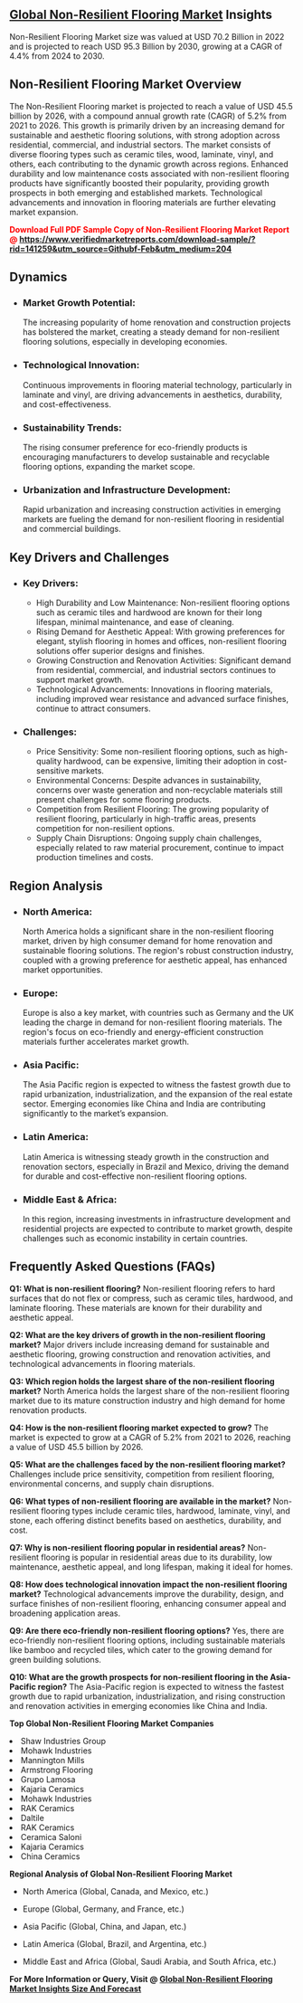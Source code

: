 <h2><a href="https://www.verifiedmarketreports.com/download-sample/?rid=141259&amp;utm_source=Githubf&amp;utm_medium=204" target="_blank">Global Non-Resilient Flooring Market</a> Insights</h2><p>Non-Resilient Flooring Market size was valued at USD 70.2 Billion in 2022 and is projected to reach USD 95.3 Billion by 2030, growing at a CAGR of 4.4% from 2024 to 2030.</p><p> <h2>Non-Resilient Flooring Market Overview</h2> <p>The Non-Resilient Flooring market is projected to reach a value of USD 45.5 billion by 2026, with a compound annual growth rate (CAGR) of 5.2% from 2021 to 2026. This growth is primarily driven by an increasing demand for sustainable and aesthetic flooring solutions, with strong adoption across residential, commercial, and industrial sectors. The market consists of diverse flooring types such as ceramic tiles, wood, laminate, vinyl, and others, each contributing to the dynamic growth across regions. Enhanced durability and low maintenance costs associated with non-resilient flooring products have significantly boosted their popularity, providing growth prospects in both emerging and established markets. Technological advancements and innovation in flooring materials are further elevating market expansion. <br> <strong><p><span class=""><span style="color: #ff0000;"><strong>Download Full PDF Sample Copy of Non-Resilient Flooring Market Report</strong> @ </span><a href="https://www.verifiedmarketreports.com/download-sample/?rid=141259&amp;utm_source=Githubf-Feb&amp;utm_medium=204" target="_blank">https://www.verifiedmarketreports.com/download-sample/?rid=141259&amp;utm_source=Githubf-Feb&amp;utm_medium=204</a></span></p></strong></p> <h2>Dynamics</h2> <ul> <li><h3>Market Growth Potential:</h3> The increasing popularity of home renovation and construction projects has bolstered the market, creating a steady demand for non-resilient flooring solutions, especially in developing economies.</li> <li><h3>Technological Innovation:</h3> Continuous improvements in flooring material technology, particularly in laminate and vinyl, are driving advancements in aesthetics, durability, and cost-effectiveness.</li> <li><h3>Sustainability Trends:</h3> The rising consumer preference for eco-friendly products is encouraging manufacturers to develop sustainable and recyclable flooring options, expanding the market scope.</li> <li><h3>Urbanization and Infrastructure Development:</h3> Rapid urbanization and increasing construction activities in emerging markets are fueling the demand for non-resilient flooring in residential and commercial buildings.</li> </ul> <h2>Key Drivers and Challenges</h2> <ul> <li><h3>Key Drivers:</h3> <ul> <li>High Durability and Low Maintenance: Non-resilient flooring options such as ceramic tiles and hardwood are known for their long lifespan, minimal maintenance, and ease of cleaning.</li> <li>Rising Demand for Aesthetic Appeal: With growing preferences for elegant, stylish flooring in homes and offices, non-resilient flooring solutions offer superior designs and finishes.</li> <li>Growing Construction and Renovation Activities: Significant demand from residential, commercial, and industrial sectors continues to support market growth.</li> <li>Technological Advancements: Innovations in flooring materials, including improved wear resistance and advanced surface finishes, continue to attract consumers.</li> </ul> </li> <li><h3>Challenges:</h3> <ul> <li>Price Sensitivity: Some non-resilient flooring options, such as high-quality hardwood, can be expensive, limiting their adoption in cost-sensitive markets.</li> <li>Environmental Concerns: Despite advances in sustainability, concerns over waste generation and non-recyclable materials still present challenges for some flooring products.</li> <li>Competition from Resilient Flooring: The growing popularity of resilient flooring, particularly in high-traffic areas, presents competition for non-resilient options.</li> <li>Supply Chain Disruptions: Ongoing supply chain challenges, especially related to raw material procurement, continue to impact production timelines and costs.</li> </ul> </li> </ul> <h2>Region Analysis</h2> <ul> <li><h3>North America:</h3> North America holds a significant share in the non-resilient flooring market, driven by high consumer demand for home renovation and sustainable flooring solutions. The region's robust construction industry, coupled with a growing preference for aesthetic appeal, has enhanced market opportunities.</li> <li><h3>Europe:</h3> Europe is also a key market, with countries such as Germany and the UK leading the charge in demand for non-resilient flooring materials. The region's focus on eco-friendly and energy-efficient construction materials further accelerates market growth.</li> <li><h3>Asia Pacific:</h3> The Asia Pacific region is expected to witness the fastest growth due to rapid urbanization, industrialization, and the expansion of the real estate sector. Emerging economies like China and India are contributing significantly to the market’s expansion.</li> <li><h3>Latin America:</h3> Latin America is witnessing steady growth in the construction and renovation sectors, especially in Brazil and Mexico, driving the demand for durable and cost-effective non-resilient flooring options.</li> <li><h3>Middle East & Africa:</h3> In this region, increasing investments in infrastructure development and residential projects are expected to contribute to market growth, despite challenges such as economic instability in certain countries.</li> </ul> <h2>Frequently Asked Questions (FAQs)</h2> <p><strong>Q1: What is non-resilient flooring?</strong> Non-resilient flooring refers to hard surfaces that do not flex or compress, such as ceramic tiles, hardwood, and laminate flooring. These materials are known for their durability and aesthetic appeal.</p> <p><strong>Q2: What are the key drivers of growth in the non-resilient flooring market?</strong> Major drivers include increasing demand for sustainable and aesthetic flooring, growing construction and renovation activities, and technological advancements in flooring materials.</p> <p><strong>Q3: Which region holds the largest share of the non-resilient flooring market?</strong> North America holds the largest share of the non-resilient flooring market due to its mature construction industry and high demand for home renovation products.</p> <p><strong>Q4: How is the non-resilient flooring market expected to grow?</strong> The market is expected to grow at a CAGR of 5.2% from 2021 to 2026, reaching a value of USD 45.5 billion by 2026.</p> <p><strong>Q5: What are the challenges faced by the non-resilient flooring market?</strong> Challenges include price sensitivity, competition from resilient flooring, environmental concerns, and supply chain disruptions.</p> <p><strong>Q6: What types of non-resilient flooring are available in the market?</strong> Non-resilient flooring types include ceramic tiles, hardwood, laminate, vinyl, and stone, each offering distinct benefits based on aesthetics, durability, and cost.</p> <p><strong>Q7: Why is non-resilient flooring popular in residential areas?</strong> Non-resilient flooring is popular in residential areas due to its durability, low maintenance, aesthetic appeal, and long lifespan, making it ideal for homes.</p> <p><strong>Q8: How does technological innovation impact the non-resilient flooring market?</strong> Technological advancements improve the durability, design, and surface finishes of non-resilient flooring, enhancing consumer appeal and broadening application areas.</p> <p><strong>Q9: Are there eco-friendly non-resilient flooring options?</strong> Yes, there are eco-friendly non-resilient flooring options, including sustainable materials like bamboo and recycled tiles, which cater to the growing demand for green building solutions.</p> <p><strong>Q10: What are the growth prospects for non-resilient flooring in the Asia-Pacific region?</strong> The Asia-Pacific region is expected to witness the fastest growth due to rapid urbanization, industrialization, and rising construction and renovation activities in emerging economies like China and India.</p> </p><p><strong>Top Global Non-Resilient Flooring Market Companies</strong></p><div data-test-id=""><p><li>Shaw Industries Group</li><li> Mohawk Industries</li><li> Mannington Mills</li><li> Armstrong Flooring</li><li> Grupo Lamosa</li><li> Kajaria Ceramics</li><li> Mohawk Industries</li><li> RAK Ceramics</li><li> Daltile</li><li> RAK Ceramics</li><li> Ceramica Saloni</li><li> Kajaria Ceramics</li><li> China Ceramics</li></p><div><strong>Regional Analysis of&nbsp;Global Non-Resilient Flooring Market</strong></div><ul><li dir="ltr"><p dir="ltr">North America&nbsp;(Global, Canada, and Mexico, etc.)</p></li><li dir="ltr"><p dir="ltr">Europe (Global, Germany, and France, etc.)</p></li><li dir="ltr"><p dir="ltr">Asia Pacific&nbsp;(Global, China, and Japan, etc.)</p></li><li dir="ltr"><p dir="ltr">Latin America&nbsp;(Global, Brazil, and Argentina, etc.)</p></li><li dir="ltr">Middle East and Africa&nbsp;(Global, Saudi Arabia, and South Africa, etc.)</li></ul><p><strong>For More Information or Query, Visit @&nbsp;</strong><strong><a href="https://www.verifiedmarketreports.com/product/global-non-resilient-flooring-market-report-2019-competitive-landscape-trends-and-opportunities/?utm_source=Githubf&amp;utm_medium=204" target="_blank">Global Non-Resilient Flooring Market Insights Size And Forecast</a></strong></p></div>
